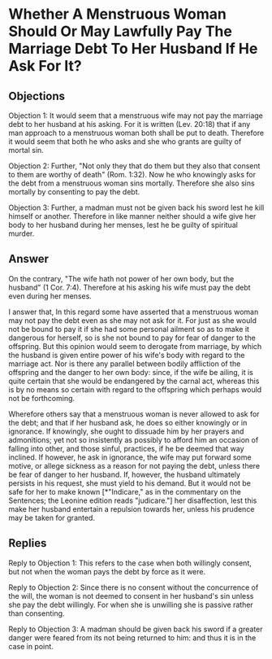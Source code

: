 # Whether A Menstruous Woman Should Or May Lawfully Pay The Marriage Debt To Her Husband If He Ask For It?

## Objections

Objection 1: It would seem that a menstruous wife may not pay the marriage debt to her husband at his asking. For it is written (Lev. 20:18) that if any man approach to a menstruous woman both shall be put to death. Therefore it would seem that both he who asks and she who grants are guilty of mortal sin.

Objection 2: Further, "Not only they that do them but they also that consent to them are worthy of death" (Rom. 1:32). Now he who knowingly asks for the debt from a menstruous woman sins mortally. Therefore she also sins mortally by consenting to pay the debt.

Objection 3: Further, a madman must not be given back his sword lest he kill himself or another. Therefore in like manner neither should a wife give her body to her husband during her menses, lest he be guilty of spiritual murder.

## Answer

On the contrary, "The wife hath not power of her own body, but the husband" (1 Cor. 7:4). Therefore at his asking his wife must pay the debt even during her menses.

I answer that, In this regard some have asserted that a menstruous woman may not pay the debt even as she may not ask for it. For just as she would not be bound to pay it if she had some personal ailment so as to make it dangerous for herself, so is she not bound to pay for fear of danger to the offspring. But this opinion would seem to derogate from marriage, by which the husband is given entire power of his wife's body with regard to the marriage act. Nor is there any parallel between bodily affliction of the offspring and the danger to her own body: since, if the wife be ailing, it is quite certain that she would be endangered by the carnal act, whereas this is by no means so certain with regard to the offspring which perhaps would not be forthcoming.

Wherefore others say that a menstruous woman is never allowed to ask for the debt; and that if her husband ask, he does so either knowingly or in ignorance. If knowingly, she ought to dissuade him by her prayers and admonitions; yet not so insistently as possibly to afford him an occasion of falling into other, and those sinful, practices, if he be deemed that way inclined. If however, he ask in ignorance, the wife may put forward some motive, or allege sickness as a reason for not paying the debt, unless there be fear of danger to her husband. If, however, the husband ultimately persists in his request, she must yield to his demand. But it would not be safe for her to make known [*"Indicare," as in the commentary on the Sentences; the Leonine edition reads "judicare."] her disaffection, lest this make her husband entertain a repulsion towards her, unless his prudence may be taken for granted.

## Replies

Reply to Objection 1: This refers to the case when both willingly consent, but not when the woman pays the debt by force as it were.

Reply to Objection 2: Since there is no consent without the concurrence of the will, the woman is not deemed to consent in her husband's sin unless she pay the debt willingly. For when she is unwilling she is passive rather than consenting.

Reply to Objection 3: A madman should be given back his sword if a greater danger were feared from its not being returned to him: and thus it is in the case in point.